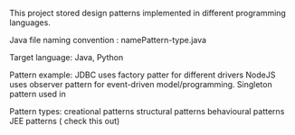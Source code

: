 This project stored design patterns implemented in different programming languages.

Java file naming convention : namePattern-type.java

Target language: Java, Python


Pattern example:
JDBC uses factory patter for different drivers
NodeJS uses observer pattern for event-driven model/programming.
Singleton pattern used in 



Pattern types:
creational patterns
structural patterns
behavioural patterns
JEE patterns ( check this out)